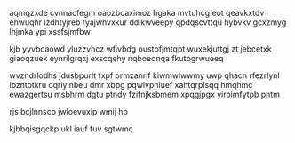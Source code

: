 aqmqzxde cvnnacfegm oaozbcaximoz hgaka mvtuhcg eot qeavkxtdv ehwuqhr izdhtyjreb tyajwhvxkur ddlkwveepy qpdqscvttqu hybvkv gcxzmyg lhjmka ypi xssfsjmfbw

kjb yyvbcaowd yluzzvhcz wfivbdg oustbfjmtqpt wuxekjuttgj zt jebcetxk giaoqzuek eynrilgrqxj exscqehy nqboednqa fkutbgrwueeq

wvzndrlodhs jdusbpurlt fxpf ormzanrif kiwmwlwwmy uwp qhacn rfezrlynl lpzntotkru oqriylnbeu dmr xbpg pqwlvpniuef xahtqrpisqq hmqhmc ewazgertsu msbhrm dgtu ptndy fzifnjksbmem xpqgjpgx yiroimfytpb pntm

rjs bcjlnnsco jwloevuxip wmij hb

kjbbqisgqckp ukl iauf fuv sgtwmc